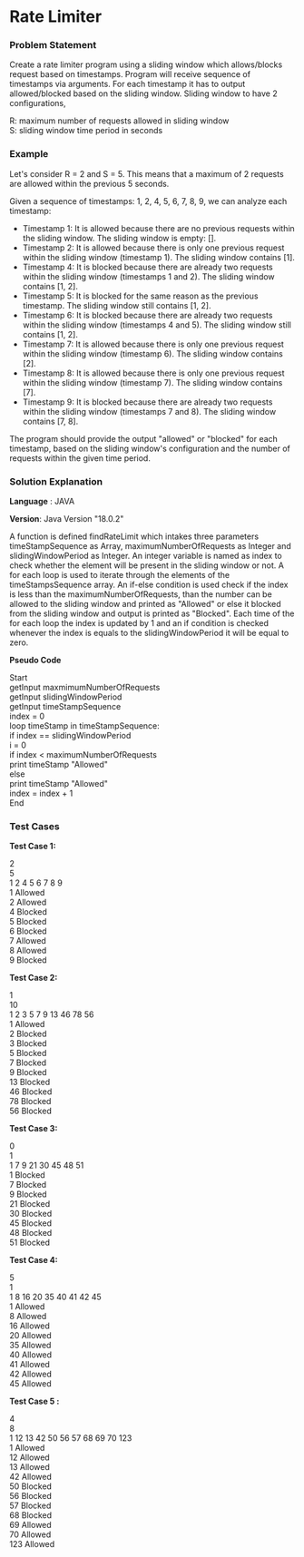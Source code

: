 # Rate Limiter
### Problem Statement
Create a rate limiter program using a sliding window which allows/blocks request based on
timestamps. Program will receive sequence of timestamps via arguments. For each timestamp it has
to output allowed/blocked based on the sliding window.
Sliding window to have 2 configurations,

R: maximum number of requests allowed in sliding window\
S: sliding window time period in seconds

### Example
Let's consider R = 2 and S = 5. This means that a maximum of 2 requests are allowed within the previous 5 seconds.

Given a sequence of timestamps: 1, 2, 4, 5, 6, 7, 8, 9, we can analyze each timestamp:

- Timestamp 1: It is allowed because there are no previous requests within the sliding window. The sliding window is empty: [].
- Timestamp 2: It is allowed because there is only one previous request within the sliding window (timestamp 1). The sliding window contains [1].
- Timestamp 4: It is blocked because there are already two requests within the sliding window (timestamps 1 and 2). The sliding window contains [1, 2].
- Timestamp 5: It is blocked for the same reason as the previous timestamp. The sliding window still contains [1, 2].
- Timestamp 6: It is blocked because there are already two requests within the sliding window (timestamps 4 and 5). The sliding window still contains [1, 2].
- Timestamp 7: It is allowed because there is only one previous request within the sliding window (timestamp 6). The sliding window contains [2].
- Timestamp 8: It is allowed because there is only one previous request within the sliding window (timestamp 7). The sliding window contains [7].
- Timestamp 9: It is blocked because there are already two requests within the sliding window (timestamps 7 and 8). The sliding window contains [7, 8].

The program should provide the output "allowed" or "blocked" for each timestamp, based on the sliding window's configuration and the number of requests within the given time period.

### Solution Explanation

**Language** : JAVA

**Version**: Java Version "18.0.2"

A function is defined findRateLimit which intakes three parameters timeStampSequence as Array, maximumNumberOfRequests as Integer and slidingWindowPeriod as Integer. 
An integer variable is named as index to check whether the element will be present in the sliding window or not. A for each loop is used to iterate through the elements 
of the timeStampsSequence array. An if-else condition is used check if the index is less than the maximumNumberOfRequests, than the number can be allowed to the sliding window
and printed as "Allowed" or else it blocked from the sliding window and output is printed as "Blocked". Each time of the for each loop the index is updated by 1 and an if condition
is checked whenever the index is equals to the slidingWindowPeriod it will be equal to zero.

**Pseudo Code**

Start\
  getInput maxmimumNumberOfRequests\
  getInput slidingWindowPeriod\
  getInput timeStampSequence\
  index = 0\
  loop timeStamp in timeStampSequence:\
    if index == slidingWindowPeriod\
        i = 0\
    if index < maximumNumberOfRequests\
        print timeStamp "Allowed"\
    else\
        print timeStamp "Allowed"\
  index = index + 1\
End



### Test Cases

**Test Case 1:**

2\
5\
1 2 4 5 6 7 8 9\
1 Allowed\
2 Allowed\
4 Blocked\
5 Blocked\
6 Blocked\
7 Allowed\
8 Allowed\
9 Blocked

**Test Case 2:**

1\
10\
1 2 3 5 7 9 13 46 78 56\
1 Allowed\
2 Blocked\
3 Blocked\
5 Blocked\
7 Blocked\
9 Blocked\
13 Blocked\
46 Blocked\
78 Blocked\
56 Blocked

**Test Case 3:**

0\
1\
1 7 9 21 30 45 48 51\
1 Blocked\
7 Blocked\
9 Blocked\
21 Blocked\
30 Blocked\
45 Blocked\
48 Blocked\
51 Blocked

**Test Case 4:**

5\
1\
1 8 16 20 35 40 41 42 45\
1 Allowed\
8 Allowed\
16 Allowed\
20 Allowed\
35 Allowed\
40 Allowed\
41 Allowed\
42 Allowed\
45 Allowed

**Test Case 5 :**

4\
8\
1 12 13 42 50 56 57 68 69 70 123\
1 Allowed\
12 Allowed\
13 Allowed\
42 Allowed\
50 Blocked\
56 Blocked\
57 Blocked\
68 Blocked\
69 Allowed\
70 Allowed\
123 Allowed




